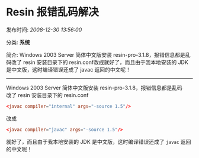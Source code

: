 # Resin 报错乱码解决

发布时间: *2008-12-30 13:56:00*

分类: __系统__

简介: Windows 2003 Server 简体中文版安装 resin-pro-3.1.8，报错信息都是乱码改了 resin 安装目录下的 resin.conf改成就好了，而且由于我本地安装的 JDK 是中文版，这时编译错误还成了 javac 返回的中文呢！

---------

Windows 2003 Server 简体中文版安装 resin-pro-3.1.8，报错信息都是乱码   
改了 resin 安装目录下的 resin.conf   
```conf
<javac compiler="internal" args="-source 1.5"/>   
```
改成   
```conf
<javac compiler="javac" args="-source 1.5"/>   
```

就好了，而且由于我本地安装的 JDK 是中文版，这时编译错误还成了 `javac` 返回的中文呢！